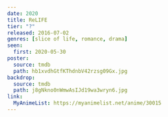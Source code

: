 ```yaml
---
date: 2020
title: ReLIFE
tier: "?"
released: 2016-07-02
genres: [slice of life, romance, drama]
seen:
  first: 2020-05-30
poster:
  source: tmdb
  path: hb1xvdhGtfKThdnbV42rzsg09Gx.jpg
backdrop:
  source: tmdb
  path: j8gNkno0nWmwAsIJd19wa3wryn6.jpg
link:
  MyAnimeList: https://myanimelist.net/anime/30015
---
```

